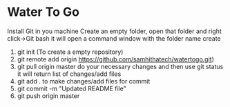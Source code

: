 # Water To Go

Install Git in you machine
Create an empty folder, open that folder and right click->Git bash
it will open a command window with the folder name create

1) git init (To create a empty repository)
2) git remote add origin https://github.com/samhithatech/watertogo.git)
3) git pull origin master
do your necessary changes and then use git status it will return list of changes/add files
4) git add . to make changes/add files for commit
5) git commit -m "Updated README file"
6) git push origin master